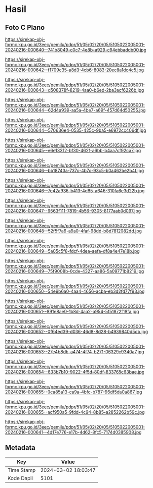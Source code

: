 # Hasil

## Foto C Plano

https://sirekap-obj-formc.kpu.go.id/3eec/pemilu/pdpr/51/05/02/20/05/5105022005001-20240216-000640--741b8049-c0c7-4e8b-a929-c94ebbaddb00.jpg

https://sirekap-obj-formc.kpu.go.id/3eec/pemilu/pdpr/51/05/02/20/05/5105022005001-20240216-000642--f1709c35-a8d3-4cb6-8083-20ec8a1dc4c5.jpg

https://sirekap-obj-formc.kpu.go.id/3eec/pemilu/pdpr/51/05/02/20/05/5105022005001-20240216-000643--d508378f-8219-4aa0-b6ed-2ba3acf6226b.jpg

https://sirekap-obj-formc.kpu.go.id/3eec/pemilu/pdpr/51/05/02/20/05/5105022005001-20240216-000644--62d4a939-aa5a-4be7-a69f-457d64d50255.jpg

https://sirekap-obj-formc.kpu.go.id/3eec/pemilu/pdpr/51/05/02/20/05/5105022005001-20240216-000644--570636e4-0535-425c-9ba5-e6972cc406df.jpg

https://sirekap-obj-formc.kpu.go.id/3eec/pemilu/pdpr/51/05/02/20/05/5105022005001-20240216-000645--e6e13312-bf30-462f-a6bb-b4aa7cf92ca7.jpg

https://sirekap-obj-formc.kpu.go.id/3eec/pemilu/pdpr/51/05/02/20/05/5105022005001-20240216-000646--bb18743a-737c-4b7c-93c5-b0a462be2b4f.jpg

https://sirekap-obj-formc.kpu.go.id/3eec/pemilu/pdpr/51/05/02/20/05/5105022005001-20240216-000646--7e42a936-b413-4d85-a646-310fa6e3d22b.jpg

https://sirekap-obj-formc.kpu.go.id/3eec/pemilu/pdpr/51/05/02/20/05/5105022005001-20240216-000647--9563f111-7819-4b56-9305-8177aab0d097.jpg

https://sirekap-obj-formc.kpu.go.id/3eec/pemilu/pdpr/51/05/02/20/05/5105022005001-20240216-000648--52f5f7a6-a9a0-4faf-98dd-b8d7812082dd.jpg

https://sirekap-obj-formc.kpu.go.id/3eec/pemilu/pdpr/51/05/02/20/05/5105022005001-20240216-000649--5a05c5f8-fdcf-4dea-aefa-df8a4e47e18b.jpg

https://sirekap-obj-formc.kpu.go.id/3eec/pemilu/pdpr/51/05/02/20/05/5105022005001-20240216-000649--75f9008b-0cde-4327-aa86-5a09771b8219.jpg

https://sirekap-obj-formc.kpu.go.id/3eec/pemilu/pdpr/51/05/02/20/05/5105022005001-20240216-000650--54e9b6a0-4aa4-4656-acba-eb3d2fd77f93.jpg

https://sirekap-obj-formc.kpu.go.id/3eec/pemilu/pdpr/51/05/02/20/05/5105022005001-20240216-000651--891e8ae0-1b8d-4aa2-a954-5f51872f18fa.jpg

https://sirekap-obj-formc.kpu.go.id/3eec/pemilu/pdpr/51/05/02/20/05/5105022005001-20240216-000652--0f64ed39-d036-46d8-8d28-b4939840d5db.jpg

https://sirekap-obj-formc.kpu.go.id/3eec/pemilu/pdpr/51/05/02/20/05/5105022005001-20240216-000653--27e4b8db-a474-4f74-b271-06329c9340a7.jpg

https://sirekap-obj-formc.kpu.go.id/3eec/pemilu/pdpr/51/05/02/20/05/5105022005001-20240216-000654--633b7b10-9022-4f5d-80df-833765c63bae.jpg

https://sirekap-obj-formc.kpu.go.id/3eec/pemilu/pdpr/51/05/02/20/05/5105022005001-20240216-000655--0ca85a13-ca9a-4bfc-b787-96df5da0a867.jpg

https://sirekap-obj-formc.kpu.go.id/3eec/pemilu/pdpr/51/05/02/20/05/5105022005001-20240216-000655--acf950a5-9fdd-4c94-8b85-a2852262b59c.jpg

https://sirekap-obj-formc.kpu.go.id/3eec/pemilu/pdpr/51/05/02/20/05/5105022005001-20240216-000641--4d17e776-e17b-4d62-8fc5-7174d0385908.jpg


## Metadata

| Key        | Value               |
| ---------- | ------------------- |
| Time Stamp | 2024-03-02 18:03:47 |
| Kode Dapil | 5101                |



